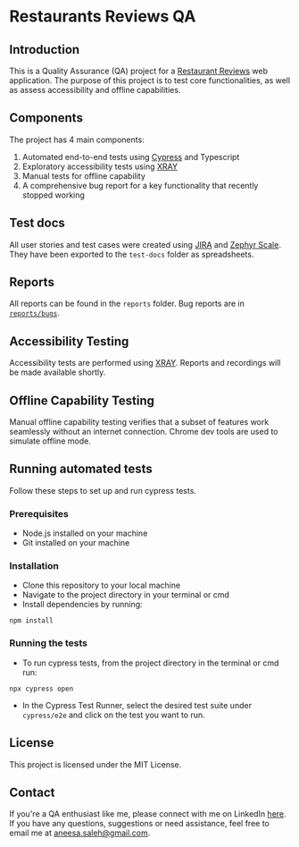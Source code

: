 # Restaurants Reviews QA

## Introduction
This is a Quality Assurance (QA) project for a [Restaurant Reviews](https://restaurant-reviews.glitch.me/) web application. The purpose of this project is to test core functionalities, as well as assess accessibility and offline capabilities.

## Components
The project has 4 main components:

1. Automated end-to-end tests using [Cypress](https://www.cypress.io) and Typescript
2. Exploratory accessibility tests using [XRAY](https://www.getxray.app/exploratory-testing)
3. Manual tests for offline capability
4. A comprehensive bug report for a key functionality that recently stopped working

## Test docs

All user stories and test cases were created using [JIRA](https://www.atlassian.com/software/jira) and [Zephyr Scale](https://smartbear.com/test-management/zephyr-scale/). They have been exported to the `test-docs` folder as spreadsheets.

## Reports
All reports can be found in the `reports` folder. Bug reports are in [`reports/bugs`](https://github.com/aneesa-saleh/restaurant-reviews-qa/tree/master/reports/bugs).

## Accessibility Testing
Accessibility tests are performed using [XRAY](https://www.getxray.app/exploratory-testing). Reports and recordings will be made available shortly.

## Offline Capability Testing
Manual offline capability testing verifies that a subset of features work seamlessly without an internet connection. Chrome dev tools are used to simulate offline mode.

## Running automated tests
Follow these steps to set up and run cypress tests.

### Prerequisites
* Node.js installed on your machine
* Git installed on your machine

### Installation
* Clone this repository to your local machine
* Navigate to the project directory in your terminal or cmd
* Install dependencies by running: 
```
npm install
```

### Running the tests
* To run cypress tests, from the project directory in the terminal or cmd run:
```
npx cypress open
```
* In the Cypress Test Runner, select the desired test suite under `cypress/e2e` and click on the test you want to run.

## License
This project is licensed under the MIT License.

## Contact
If you're a QA enthusiast like me, please connect with me on LinkedIn [here](https://www.linkedin.com/in/aneesa-saleh/). If you have any questions, suggestions or need assistance, feel free to email me at aneesa.saleh@gmail.com.